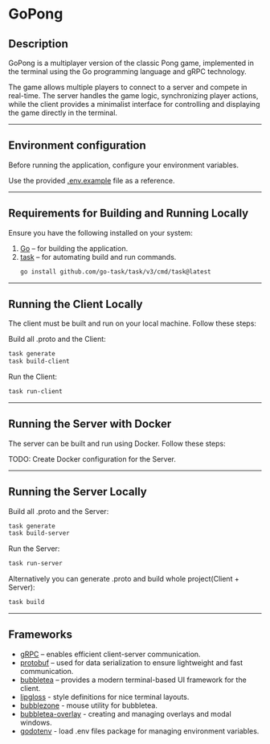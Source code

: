 # GoPong

## Description
GoPong is a multiplayer version of the classic Pong game, implemented in the terminal using the Go programming language and gRPC technology.

The game allows multiple players to connect to a server and compete in real-time. The server handles the game logic, synchronizing player actions, while the client provides a minimalist interface for controlling and displaying the game directly in the terminal.

---

## Environment configuration
Before running the application, configure your environment variables.

Use the provided [.env.example](./.env.example) file as a reference.

---

## Requirements for Building and Running Locally
Ensure you have the following installed on your system:
1. [Go](https://go.dev/dl/) – for building the application.
2. [task](https://github.com/go-task/task) – for automating build and run commands.
    ```sh
    go install github.com/go-task/task/v3/cmd/task@latest
    ```

---

## Running the Client Locally
The client must be built and run on your local machine. Follow these steps:

Build all .proto and the Client:
```sh
task generate
task build-client
```

Run the Client:
```sh
task run-client
```

---

## Running the Server with Docker
The server can be built and run using Docker. Follow these steps:

TODO: Create Docker configuration for the Server.

---

## Running the Server Locally
Build all .proto and the Server:
```sh
task generate
task build-server
```

Run the Server:
```sh
task run-server
```

Alternatively you can generate .proto and build whole project(Client + Server):
```sh
task build
```

---

## Frameworks
- [gRPC](https://github.com/grpc/grpc-go) – enables efficient client-server communication.
- [protobuf](https://github.com/protocolbuffers/protobuf) – used for data serialization to ensure lightweight and fast communication.
- [bubbletea](https://github.com/charmbracelet/bubbletea) – provides a modern terminal-based UI framework for the client.
- [lipgloss](https://github.com/charmbracelet/lipgloss) - style definitions for nice terminal layouts.
- [bubblezone](https://github.com/lrstanley/bubblezone) - mouse utility for bubbletea.
- [bubbletea-overlay](https://github.com/rmhubbert/bubbletea-overlay) - creating and managing overlays and modal windows.
- [godotenv](https://github.com/joho/godotenv) - load .env files package for managing environment variables.
